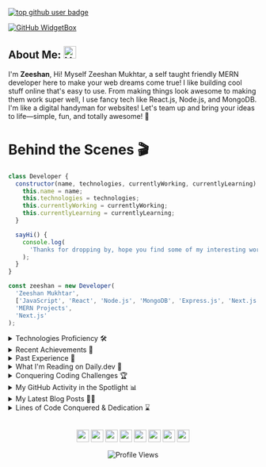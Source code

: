 <!-- github rank -->

[![top github user badge](https://user-badge.committers.top/pakistan/ZeeshanMukhtar1.svg)](https://user-badge.committers.top/pakistan/ZeeshanMukhtar1)

<!-- header image -->

[![GitHub WidgetBox](https://github-widgetbox.vercel.app/api/profile?username=zeeshanMukhtar1&data=followers,repositories,stars,commits&theme=nautilus)](https://github.com/Jurredr/github-widgetbox)

## About Me: <img src="https://raw.githubusercontent.com/Tarikul-Islam-Anik/Animated-Fluent-Emojis/master/Emojis/Smilies/Cowboy%20Hat%20Face.png" alt="Hat Face" width="25" height="25" />

I'm <b>Zeeshan</b>,
Hi! Myself Zeeshan Mukhtar, a self taught friendly MERN developer here to make your web dreams come true! I like building cool stuff online that's easy to use. From making things look awesome to making them work super well, I use fancy tech like React.js, Node.js, and MongoDB. I'm like a digital handyman for websites! Let's team up and bring your ideas to life—simple, fun, and totally awesome! 🚀

<!-- intro title -->

# Behind the Scenes 🎬

<!-- intro content -->

```javascript
class Developer {
  constructor(name, technologies, currentlyWorking, currentlyLearning) {
    this.name = name;
    this.technologies = technologies;
    this.currentlyWorking = currentlyWorking;
    this.currentlyLearning = currentlyLearning;
  }

  sayHi() {
    console.log(
      'Thanks for dropping by, hope you find some of my interesting work.'
    );
  }
}

const zeeshan = new Developer(
  'Zeeshan Mukhtar',
  ['JavaScript', 'React', 'Node.js', 'MongoDB', 'Express.js', 'Next.js'],
  'MERN Projects',
  'Next.js'
);
```

<!-- skills -->

<details>
<summary>Technologies Proficiency 🛠️</summary>

<table><tr><td valign="top" width="33%">

### Frontend

<a href="http://github.com/zeeshanMukhtar1/">
<div align="center">  
       <img src="https://skillicons.dev/icons?i=html,css,bootstrap,tailwind,js,ts,react,scss,markdown,&perline=4" /> 
</div>
</a>
</td><td valign="top" width="33%">

### Backend

<a href="http://github.com/zeeshanMukhtar1/">
<div align="center">   
      <img src="https://skillicons.dev/icons?i=nodejs,express,mongo&perline=4" /> 
</div>
</a>
</td><td valign="top" width="33%">
  
### Others
<a href="http://github.com/zeeshanMukhtar1/">
<div align="center">
       <img src="https://skillicons.dev/icons?i=git,github,npm,postman,netlify,vercel,vite,vscode,powershell,yarn,linux,jupyter,prettier,&perline=4" /> 
</div>
</a>
</td></tr></table>
</details>

<!-- achievements -->

<details>
<summary>Recent Achievements 🚀</summary>

- 🚀 **Hacktoberfest Contributor:** Hacktoberfest 2k23 Open Source Contributor. [Verify here](https://www.holopin.io/@zeeshanmukhtar1#)

- 💎 **Google Cloud Seekho Challenge:** Proud winner with the Diamond Badge for significant contributions and achievements in the challenge. [Verify here](https://www.cloudskillsboost.google/public_profiles/6657fd9e-28d1-4374-bad2-f24ba18a66ea)

- 🌐 **Microsoft Ambassador:** Representing Microsoft as an ambassador, I represent Microsoft by organizing and leading challenges, workshops, and informative sessions within the community. [MLSA Profile](https://mvp.microsoft.com/en-US/studentambassadors/profile/55818c21-3733-4588-a953-2090b63aaec6)

- 🌳 **Environmental Advocate:** Contributed to a greener planet by planting a tree through Tree Nation. [Forest of Zeeshan](https://tree-nation.com/trees/view/5281810)

- ⭐ **Skill Development:** Improved my JavaScript skills with a 4-star rating on HackerRank. [HackerRank Profile](https://www.hackerrank.com/ZeeshanMukhtar1)

- 🛡️ **Holopin Badges:** Check out my Holopin badges showcasing my contributions and achievements. [Holopin Profile](https://holopin.io/@zeeshanmukhtar1)

- 🖌️ **CSS Expertise:** Earned certification in CSS, further enhancing my front-end development skills. [View Certificate](https://www.hackerrank.com/certificates/c8e861c702e6)

- 🚀 **JavaScript wizard:** Elevated my mastery of the JavaScript programming language. [View Certificate](https://coursera.org/share/b4d7eb15d70c1b00cd19d00b952716dc)

- 🎓 **Certified in Advanced React:** Completed the Advanced React course, enhancing my web development skills. [See Certificate](https://coursera.org/share/918026f1975c0c52165534d622e891e9)

- 🎓 **Bachelor's in Information Technology:** Graduated from Bahauddin Zakariya University with a degree in IT, providing a strong foundation for my career in technology.

<!-- hacktoberfest winning Kit -->

[![An image of @zeeshanmukhtar1's Holopin badges, which is a link to view their full Holopin profile](https://holopin.me/zeeshanmukhtar1)](https://holopin.io/@zeeshanmukhtar1)

</details>

<!-- past experince -->

<details>
<summary>Past Experience 🏢</summary>

- 🚀 **Full Stack Developer:** At Artifusion, I worked closely with the CTO to design and build the company's Minimum Viable Product (MVP) with Next.Js

- 🌐 **Frontend Developer:** Served as a frontend developer at CodeLab IT Sollutins, where I designed and developed user-friendly interfaces for web applications.

</details>

 <!-- devCard -->

<details>
<summary>What I'm Reading on Daily.dev 📰</summary>

<div align='center'>
 <a href="https://app.daily.dev/zeeshanmukhtar1"><img src="https://api.daily.dev/devcards/v2/jATHDDVMBgxeY9dKUGB4v.png?type=wide&r=d6a" width="652" alt="Zeeshan Mukhtar's Dev Card"/></a>
</div>

</details>

<details>
<summary>Conquering Coding Challenges 🏆</summary>

<div align="center">
 <img src="https://leetcard.jacoblin.cool/ZeeshanMukhtar1?theme=nord&font=Ubuntu&ext=activity" />
</div>

</details>

<!-- github stats -->

<details>
<summary>My GitHub Activity in the Spotlight 📊</summary>

<table>
    <tr>
        <td colspan="2">
             <img src="https://github-readme-activity-graph.vercel.app/graph?username=ZeeshanMukhtar1&theme=react-dark" alt="GitHub Stats" />
        </td>
    </tr>
    <tr width="50%">
        <td><img style="max-height: 200px;" src="https://github-readme-stats.vercel.app/api?username=ZeeshanMukhtar1&show_icons=true&hide_border=true&rank_icon=github&theme=react" alt="GitHub Stats" /></td>
        <td><img style="max-height: 200px;" src="https://github-readme-streak-stats.herokuapp.com?user=ZeeshanMukhtar1&theme=react&hide_border=true&date_format=j%20M%5B%20Y%5D" alt="GitHub Streak" /></td>
    </tr>
    <tr>
        <td colspan="2" align="center">
  <img src="https://github-readme-stats.vercel.app/api/top-langs/?username=ZeeshanMukhtar1&langs_count=20&layout=compact&theme=tokyonight&card_width=600" alt="Coding language cocktail" />
        </td>
    </tr>
</table>
</details>
  <!-- articles -->

<!-- article -->
<details>
<summary>My Latest Blog Posts  👨‍🎓 </summary>

<img height="20" src="https://acegif.com/wp-content/uploads/2020/b72nv6/partyparrt-30.gif"> [MongoDB Data Modeling](https://zeeshanmukhtar1.hashnode.dev/mastering-mongodb-data-modeling?source=more_articles_bottom_blogs)

<img height="20" src="https://acegif.com/wp-content/uploads/2020/b72nv6/partyparrt-30.gif"> [Redux beginner Guide](https://zeeshanmukhtar1.hashnode.dev/redux-toolkit-guide)

<img height="20" src="https://acegif.com/wp-content/uploads/2020/b72nv6/partyparrt-30.gif"> [Your First Open-Source Contribution](https://zeeshanmukhtar1.hashnode.dev/your-first-open-source-contribution)

<img height="20" src="https://acegif.com/wp-content/uploads/2020/b72nv6/partyparrt-30.gif"> [The Secrets to Open Source Success](https://zeeshanmukhtar1.hashnode.dev/the-secrets-to-open-source-success)

<img height="20" src="https://acegif.com/wp-content/uploads/2020/b72nv6/partyparrt-30.gif"> [Building a Node.js and MongoDB Web Application](https://zeeshanmukhtar1.hashnode.dev/building-a-nodejs-and-mongodb-web-application-a-step-by-step-guide)

</details>
<details>
<summary>Lines of Code Conquered & Dedication ⌛ </summary>

<p align="center">
  
  <a href="https://wakatime.com/@018c11a7-c257-4c7e-a0c7-25addbf10c4c">
    <img src="https://wakatime.com/badge/user/018c11a7-c257-4c7e-a0c7-25addbf10c4c.svg?style=for-the-badge" alt="Counting Keystrokes">
  </a>
  <br/>
  <a href="https://wakatime.com/@018c11a7-c257-4c7e-a0c7-25addbf10c4c">
    <img src="https://img.shields.io/endpoint?style=social&color=222&url=https%3A%2F%2Fapi.codetime.dev%2Fshield%3Fid%3D25334%26project%3D%26in=0" alt="CodeTime Badge">
  </a>
  <br/>
  
  <img src="https://img.shields.io/badge/From%20Hello%20World%20I%27ve%20Written-900k%20lines%20of%20code-blue" alt="Lines of Code">
</p>
</details>

  <!-- animated images footer -->
<p align="center" style="margin-top: 30px;">
    <img src="https://emojis.slackmojis.com/emojis/images/1598364417/10264/partykeanu.gif" width="25" height="25"/> 
    <img src="https://emojis.slackmojis.com/emojis/images/1450319445/43/mario.gif" width="25" height="25"/> 
    <img src="https://emojis.slackmojis.com/emojis/images/1450372448/149/sonic.gif" width="25" height="25"/> 
    <img src="https://emojis.slackmojis.com/emojis/images/1450458551/184/nyancat_big.gif" width="25" height="25"/> 
    <img src="https://emojis.slackmojis.com/emojis/images/1450785773/250/mega.gif" width="25" height="25"/> 
    <img src="https://emojis.slackmojis.com/emojis/images/1578512858/7452/danceydoge.gif" width="25" height="25"/>
    <img src="https://emojis.slackmojis.com/emojis/images/1460579133/354/doom_look.gif" width="25" height="25"/>
    <img src="https://emojis.slackmojis.com/emojis/images/1460579188/357/doom_lost_soul.gif" width="25" height="25"/> 
</p>
<!-- profile hits -->
<p align="center">
  <img src="https://visitcount.itsvg.in/api?id=ZeeshanMukhtar1&label=Profile%20Visits&pretty=true" alt="Profile Views">
</p>
